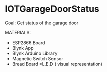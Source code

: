 # IOTGarageDoorStatus

Goal: Get status of the garage door 

MATERIALS: 
 * ESP2866 Board 
 * Blynk App 
 * Blynk Arduino Library 
 * Magnetic Switch Sensor 
 * Bread Board 
 *L.E.D ( visual representation) 
 
 
